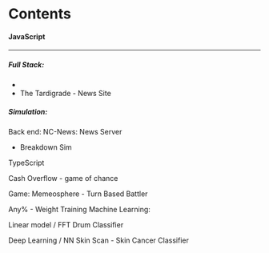 # Contents

#### JavaScript
-----------
##### Full Stack:
-
- The Tardigrade - News Site

##### Simulation:

Back end:
NC-News: News Server
- Breakdown Sim

TypeScript


Cash Overflow - game of chance





Game:
Memeosphere - Turn Based Battler






Any% - Weight Training 
Machine Learning:

Linear model / FFT
Drum Classifier

Deep Learning / NN
Skin Scan - Skin Cancer Classifier





